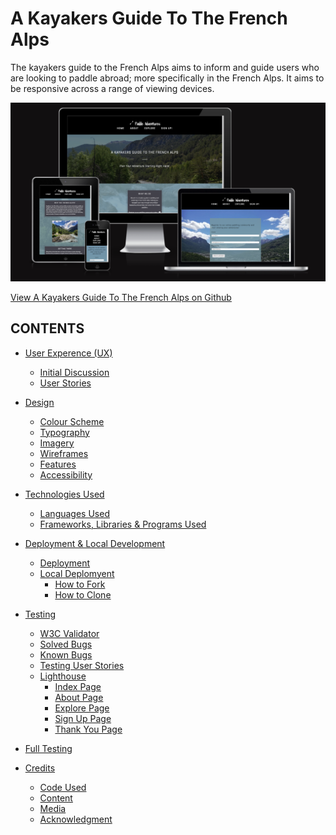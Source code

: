 # A Kayakers Guide To The French Alps

The kayakers guide to the French Alps aims to inform and guide users who are looking to paddle abroad; more specifically in the French Alps. It aims to be responsive across a range of viewing devices.

![A Kayakers Guide To The Feench Alps show on a range of devices](assets/images/am-i-responsive.png)

[View A Kayakers Guide To The French Alps on Github](https://github.com/ClaraR93/paddle-adventures/)

## CONTENTS

* [User Experence (UX)]()
    * [Initial Discussion]()
    * [User Stories]()

* [Design]()
    * [Colour Scheme]()
    * [Typography]()
    * [Imagery]()
    * [Wireframes]()
    * [Features]()
    * [Accessibility]()

* [Technologies Used]()
    * [Languages Used]()
    * [Frameworks, Libraries & Programs Used]()

* [Deployment & Local Development]()
    * [Deployment]()
    * [Local Deplomyent]()
        * [How to Fork]()
        * [How to Clone]()

* [Testing]()
  * [W3C Validator]()
  * [Solved Bugs]()
  * [Known Bugs]()
  * [Testing User Stories]()
  * [Lighthouse]()
    * [Index Page]()
    * [About Page]()
    * [Explore Page]()
    * [Sign Up Page]()
    * [Thank You Page]()
* [Full Testing]()

* [Credits]()
  * [Code Used]()
  * [Content]()
  * [Media]()
  * [Acknowledgment]()
